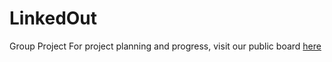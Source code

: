 # LinkedOut
Group Project 
For project planning and progress, visit our public board [here](https://trello.com/b/jukg9IGY/project-3)
